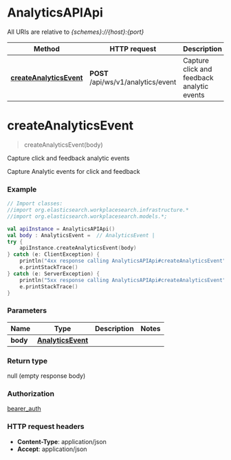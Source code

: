 # AnalyticsAPIApi

All URIs are relative to *{schemes}://{host}:{port}*

Method | HTTP request | Description
------------- | ------------- | -------------
[**createAnalyticsEvent**](AnalyticsAPIApi.md#createAnalyticsEvent) | **POST** /api/ws/v1/analytics/event | Capture click and feedback analytic events

<a name="createAnalyticsEvent"></a>
# **createAnalyticsEvent**
> createAnalyticsEvent(body)

Capture click and feedback analytic events

Capture Analytic events for click and feedback

### Example
```kotlin
// Import classes:
//import org.elasticsearch.workplacesearch.infrastructure.*
//import org.elasticsearch.workplacesearch.models.*;

val apiInstance = AnalyticsAPIApi()
val body : AnalyticsEvent =  // AnalyticsEvent | 
try {
    apiInstance.createAnalyticsEvent(body)
} catch (e: ClientException) {
    println("4xx response calling AnalyticsAPIApi#createAnalyticsEvent")
    e.printStackTrace()
} catch (e: ServerException) {
    println("5xx response calling AnalyticsAPIApi#createAnalyticsEvent")
    e.printStackTrace()
}
```

### Parameters

Name | Type | Description  | Notes
------------- | ------------- | ------------- | -------------
 **body** | [**AnalyticsEvent**](AnalyticsEvent.md)|  |

### Return type

null (empty response body)

### Authorization

[bearer_auth](../README.md#bearer_auth)

### HTTP request headers

 - **Content-Type**: application/json
 - **Accept**: application/json

